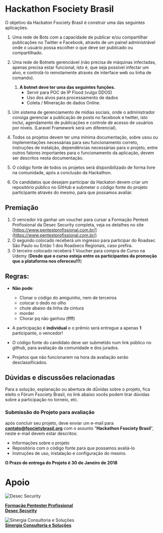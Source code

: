 # Hackathon Fsociety Brasil
O objetivo da Hackaton Fsociety Brasil é construir uma das seguintes aplicações.

1. Uma rede de Bots com a capacidade de publicar e/ou compartilhar publicações no Twitter e Facebook, através de um painel administrável onde o usuário possa escolher o que deve ser publicado ou compartilhado.

2. Uma rede de Botnets gerenciável (não precisa de máquinas infectadas, apenas precisa estar funcional, isto é, que seja possível infectar um alvo, e controlá-lo remotamente através de interface web ou linha de comando).
    1. **A botnet deve ter uma das seguintes funções.**
        - Servir para POC de IP Flood (vulgo DDOS)
        - Uso dos alvos para processamento de dados
        - Coleta / Mineração de dados Online.
        
3. Um sistema de gerenciamento de mídias sociais, onde o administrador consiga gerenciar a publicação de posts no facebook e twitter, isto inclui, agendamento de publicações e controle de acesso de usuários por níveis.
(Laravel Framework será um diferencial).

4. Todos os projetos devem ter uma mínima documentação, sobre usou ou implementações necessárias para seu funcionamento correto, instruções de instalção, dependências necessárias para o projeto, entre outros fatores importantes para o funcionamento da aplicação, devem ser descritos nesta documentação.

5. O código fonte de todos os projetos será disponibilizado de forma livre na comunidade, após a conclusão da Hackathon.

6. Os candidatos que desejam participar da Hackaton devem criar um repositório público no GitHub e submeter o código fonte do projeto participante através do mesmo, para que possamos avaliar.

## Premiação
1. O vencedor irá ganhar um voucher para cursar a Formação Pentest Profissional da Desec Security completa, veja os detalhes no site [https://www.pentestprofissional.com.br/](https://www.pentestprofissional.com.br/)
2. O segundo colocado receberá um ingresso para participar do Roadsec São Paulo ou Então 1 dos Roadsecs Regionais, caso prefira.
3. O terceiro colocado receberá 1 Voucher para compra de Curso na Udemy (**Desde que o curso esteja entre os participantes da promoção que a plataforma nos ofereceu!!!**)

## Regras:
- **Não pode**: 
    - Clonar o código do amiguinho, nem de terceiros
    - colocar o dedo no olho
    - chute abaixo da linha da cintura
    - morder
    - Chorar pq não ganhou (**!!!!**)

- A participação é **individual** e o prêmio será entregue a apenas **1** participante, o vencedor!
- O código fonte do candidato deve ser submetido num link público no github, para avaliação da comunidade e dos jurados.
- Projetos que não funcionarem na hora da avaliação serão desclassificados.

## Dúvidas e discussões relacionadas
Para a solução, explanação ou abertura de dǘvidas sobre o projeto, fica eleito o Fórum Fsociety Brasil, no link abaixo vocês podem tirar dúvidas sobre a participação no torneio, etc.
### Submissão do Projeto para avaliação
 após concluir seu projeto, deve enviar um e-mail para **contato@fsocietybrasil.org** com o assunto "**Hackathon Fsociety Brasil**", neste e-mail devem estar descritos: 
 - Informações sobre o projeto
 - Repositório com o código fonte para que possamos avaliá-lo
 - Instruções de uso, instalação e configuração do mesmo.

 **O Prazo de entrega do Projeto é 30 de Janeiro de 2018**

# Apoio

![Desec Security](https://www.desec.com.br/wp-content/uploads/2016/07/logo_desec_180px_invert_top.png)

[**Formação Pentester Profissional**](https://www.pentestprofissional.com.br/)  
[**Desec Security**](https://www.desec.com.br/)

![Sinergia Consultoria e Soluções](https://sinergiasolucoes.com/wp-content/themes/kedon/images/logo-sinergia.png)  
[**Sinergia Consultoria e Soluções**](https://sinergiasolucoes.com/)
